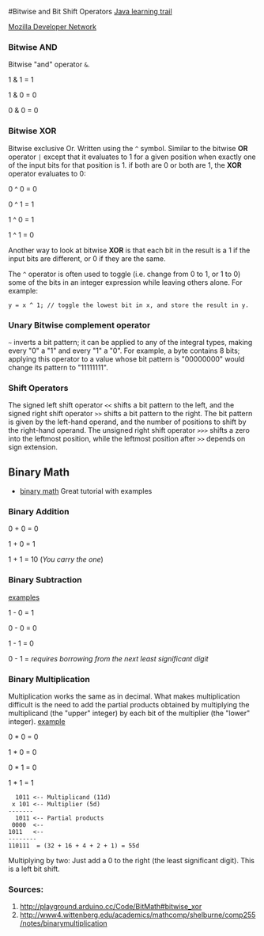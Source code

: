#Bitwise and Bit Shift Operators
[Java learning trail](https://docs.oracle.com/javase/tutorial/java/nutsandbolts/op3.html)

[Mozilla Developer Network](https://developer.mozilla.org/en-US/docs/Web/JavaScript/Reference/Operators/Bitwise_Operators)

### Bitwise AND

Bitwise "and" operator `&`. 

1 & 1 = 1

1 & 0 = 0 

0 & 0 = 0

### Bitwise XOR

Bitwise exclusive Or. Written using the `^` symbol. Similar to the bitwise **OR** operator `|`
except that it evaluates to 1 for a given position when exactly one of the input bits for that position
is 1. if both are 0 or both are 1, the **XOR** operator evaluates to 0:

0 ^ 0 = 0

0 ^ 1 = 1

1 ^ 0 = 1

1 ^ 1 = 0

Another way to look at bitwise **XOR** is that each bit in the result is a 1 if the input bits are different, or 0 if they are the same. 

The `^` operator is often used to toggle (i.e. change from 0 to 1, or 1 to 0) some of the bits in an integer expression while leaving others alone. For example:

	y = x ^ 1; // toggle the lowest bit in x, and store the result in y.

### Unary Bitwise complement operator

`~` inverts a bit pattern; it can be applied to any of the integral types, making every "0" a "1" and every "1" a "0". 
For example, a byte contains 8 bits; applying this operator to a value whose bit pattern is "00000000" would change its pattern to "11111111".


### Shift Operators

The signed left shift operator `<<` shifts a bit pattern to the left, and the signed right shift operator `>>` shifts a 
bit pattern to the right. The bit pattern is given by the left-hand operand, and the number of positions to shift by the 
right-hand operand. The unsigned right shift operator `>>>` shifts a zero into the leftmost position, while the leftmost 
position after `>>` depends on sign extension.

## Binary Math

* [binary math](http://www.math.grin.edu/~rebelsky/Courses/152/97F/Readings/student-binary) Great tutorial with examples

### Binary Addition

0 + 0 = 0

1 + 0 = 1

1 + 1 = 10 (*You carry the one*)

### Binary Subtraction 
[examples](http://sandbox.mc.edu/~bennet/cs110/pm/sub.html)

1 - 0 = 1

0 - 0 = 0

1 - 1 = 0

0 - 1 = *requires borrowing from the next least significant digit*

### Binary Multiplication 

Multiplication works the same as in decimal. What makes multiplication difficult is the need to add the partial products obtained by multiplying the multiplicand (the "upper" integer) by each bit of the multiplier (the "lower" integer). [example](http://www4.wittenberg.edu/academics/mathcomp/shelburne/comp255/notes/binarymultiplication)

0 * 0  = 0

1 * 0 = 0

0 * 1 = 0

1 * 1 = 1

	  1011 <-- Multiplicand (11d)
	 x 101 <-- Multiplier (5d)
	------- 
	  1011 <-- Partial products
	 0000  <--
	1011   <--
	--------
	110111  = (32 + 16 + 4 + 2 + 1) = 55d    

Multiplying by two: Just add a 0 to the right (the least significant digit). This is a left bit shift. 


### Sources:
1. http://playground.arduino.cc/Code/BitMath#bitwise_xor
2. http://www4.wittenberg.edu/academics/mathcomp/shelburne/comp255/notes/binarymultiplication
